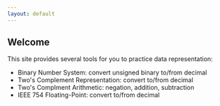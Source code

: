 ```yaml
---
layout: default
---
```

## Welcome
This site provides several tools for you to practice data representation:
- Binary Number System: convert unsigned binary to/from decimal
- Two's Complement Representation: convert to/from decimal
- Two's Complment Arithmetic: negation, addition, subtraction
- IEEE 754 Floating-Point: convert to/from decimal
